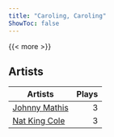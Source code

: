 ```yaml
---
title: "Caroling, Caroling"
ShowToc: false
---
```


{{< more >}}

## Artists
Artists | Plays 
----- | -----: 
[Johnny Mathis](/artists/johnny-mathis-14581) | 3
[Nat King Cole](/artists/nat-king-cole-3428) | 3

